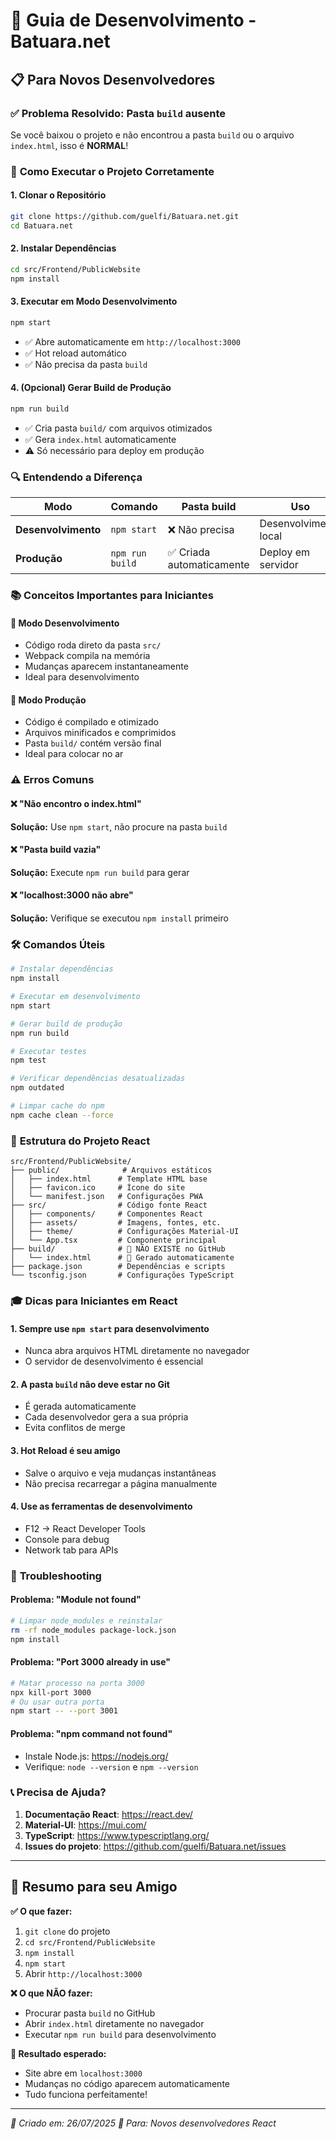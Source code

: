 # 🚀 Guia de Desenvolvimento - Batuara.net

## 📋 Para Novos Desenvolvedores

### ✅ **Problema Resolvido: Pasta `build` ausente**

Se você baixou o projeto e não encontrou a pasta `build` ou o arquivo `index.html`, isso é **NORMAL**! 

### 🎯 **Como Executar o Projeto Corretamente**

#### **1. Clonar o Repositório**
```bash
git clone https://github.com/guelfi/Batuara.net.git
cd Batuara.net
```

#### **2. Instalar Dependências**
```bash
cd src/Frontend/PublicWebsite
npm install
```

#### **3. Executar em Modo Desenvolvimento**
```bash
npm start
```
- ✅ Abre automaticamente em `http://localhost:3000`
- ✅ Hot reload automático
- ✅ Não precisa da pasta `build`

#### **4. (Opcional) Gerar Build de Produção**
```bash
npm run build
```
- ✅ Cria pasta `build/` com arquivos otimizados
- ✅ Gera `index.html` automaticamente
- ⚠️ Só necessário para deploy em produção

### 🔍 **Entendendo a Diferença**

| Modo | Comando | Pasta build | Uso |
|------|---------|-------------|-----|
| **Desenvolvimento** | `npm start` | ❌ Não precisa | Desenvolvimento local |
| **Produção** | `npm run build` | ✅ Criada automaticamente | Deploy em servidor |

### 📚 **Conceitos Importantes para Iniciantes**

#### **🔧 Modo Desenvolvimento**
- Código roda direto da pasta `src/`
- Webpack compila na memória
- Mudanças aparecem instantaneamente
- Ideal para desenvolvimento

#### **🚀 Modo Produção**
- Código é compilado e otimizado
- Arquivos minificados e comprimidos
- Pasta `build/` contém versão final
- Ideal para colocar no ar

### ⚠️ **Erros Comuns**

#### **❌ "Não encontro o index.html"**
**Solução:** Use `npm start`, não procure na pasta `build`

#### **❌ "Pasta build vazia"**
**Solução:** Execute `npm run build` para gerar

#### **❌ "localhost:3000 não abre"**
**Solução:** Verifique se executou `npm install` primeiro

### 🛠️ **Comandos Úteis**

```bash
# Instalar dependências
npm install

# Executar em desenvolvimento
npm start

# Gerar build de produção
npm run build

# Executar testes
npm test

# Verificar dependências desatualizadas
npm outdated

# Limpar cache do npm
npm cache clean --force
```

### 📁 **Estrutura do Projeto React**

```
src/Frontend/PublicWebsite/
├── public/              # Arquivos estáticos
│   ├── index.html      # Template HTML base
│   ├── favicon.ico     # Ícone do site
│   └── manifest.json   # Configurações PWA
├── src/                # Código fonte React
│   ├── components/     # Componentes React
│   ├── assets/         # Imagens, fontes, etc.
│   ├── theme/          # Configurações Material-UI
│   └── App.tsx         # Componente principal
├── build/              # 🚫 NÃO EXISTE no GitHub
│   └── index.html      # 🚫 Gerado automaticamente
├── package.json        # Dependências e scripts
└── tsconfig.json       # Configurações TypeScript
```

### 🎓 **Dicas para Iniciantes em React**

#### **1. Sempre use `npm start` para desenvolvimento**
- Nunca abra arquivos HTML diretamente no navegador
- O servidor de desenvolvimento é essencial

#### **2. A pasta `build` não deve estar no Git**
- É gerada automaticamente
- Cada desenvolvedor gera a sua própria
- Evita conflitos de merge

#### **3. Hot Reload é seu amigo**
- Salve o arquivo e veja mudanças instantâneas
- Não precisa recarregar a página manualmente

#### **4. Use as ferramentas de desenvolvimento**
- F12 → React Developer Tools
- Console para debug
- Network tab para APIs

### 🔧 **Troubleshooting**

#### **Problema: "Module not found"**
```bash
# Limpar node_modules e reinstalar
rm -rf node_modules package-lock.json
npm install
```

#### **Problema: "Port 3000 already in use"**
```bash
# Matar processo na porta 3000
npx kill-port 3000
# Ou usar outra porta
npm start -- --port 3001
```

#### **Problema: "npm command not found"**
- Instale Node.js: https://nodejs.org/
- Verifique: `node --version` e `npm --version`

### 📞 **Precisa de Ajuda?**

1. **Documentação React**: https://react.dev/
2. **Material-UI**: https://mui.com/
3. **TypeScript**: https://www.typescriptlang.org/
4. **Issues do projeto**: https://github.com/guelfi/Batuara.net/issues

---

## 🎯 **Resumo para seu Amigo**

**✅ O que fazer:**
1. `git clone` do projeto
2. `cd src/Frontend/PublicWebsite`
3. `npm install`
4. `npm start`
5. Abrir `http://localhost:3000`

**❌ O que NÃO fazer:**
- Procurar pasta `build` no GitHub
- Abrir `index.html` diretamente no navegador
- Executar `npm run build` para desenvolvimento

**🎉 Resultado esperado:**
- Site abre em `localhost:3000`
- Mudanças no código aparecem automaticamente
- Tudo funciona perfeitamente!

---

*📅 Criado em: 26/07/2025*
*🎯 Para: Novos desenvolvedores React*